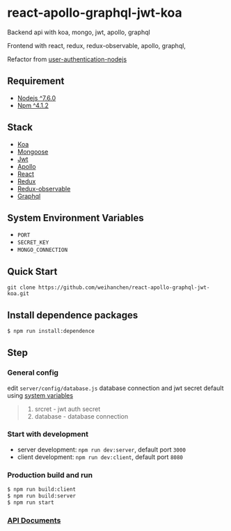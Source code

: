 # react-apollo-graphql-jwt-koa
Backend api with koa, mongo, jwt, apollo, graphql

Frontend with react, redux, redux-observable, apollo, graphql,

Refactor from [user-authentication-nodejs](https://github.com/weihanchen/user-authentication-nodejs)

## Requirement
- [Nodejs ^7.6.0](https://nodejs.org/en/)
- [Npm ^4.1.2](https://www.npmjs.com/package/npm)

## Stack
- [Koa](https://github.com/koajs/koa)
- [Mongoose](http://mongoosejs.com/)
- [Jwt](https://jwt.io/)
- [Apollo](http://dev.apollodata.com/react/)
- [React](https://facebook.github.io/react/)
- [Redux](https://github.com/reactjs/react-redux)
- [Redux-observable](https://github.com/redux-observable/redux-observable)
- [Graphql](http://graphql.org/learn/)

## System Environment Variables
- `PORT`
- `SECRET_KEY`
- `MONGO_CONNECTION`

## Quick Start
```
git clone https://github.com/weihanchen/react-apollo-graphql-jwt-koa.git
```
## Install dependence packages
```sh
$ npm run install:dependence
```

## Step
### General config
edit `server/config/database.js` database connection and jwt secret default using [system variables]($system-environment-variables)

>1. srcret - jwt auth secret
>2. database - database connection

### Start with development
* server development: `npm run dev:server`, default port `3000`
* client development: `npm run dev:client`, default port `8080`

### Production build and run
```sh
$ npm run build:client
$ npm run build:server
$ npm run start
```

### [API Documents](./server/README.md)